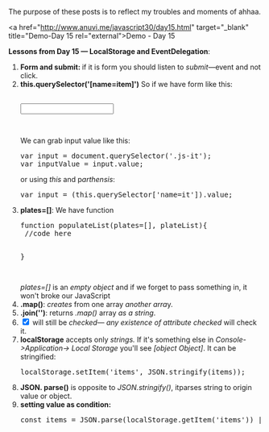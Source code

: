 
The purpose of these posts is to reflect my troubles and moments of ahhaa.

<a href="http://www.anuvi.me/javascript30/day15.html" target="_blank" title="Demo-Day 15 rel="external">Demo - Day 15</a>

<strong>Lessons from Day 15 &mdash; LocalStorage and EventDelegation</strong>:
<ol>
		<li><strong>Form and submit: </strong> if it is form you should listen to <em>submit</em>&mdash;event and not click.</li>
	<li><strong>this.querySelector('[name=item]')</strong> So if we have form like this:<pre>
<form name="frm" id="js-frm">
<input class="js-it" name="i">
</form>
</pre>
We can grab input value like this:
<pre>
var input = document.querySelector('.js-it');
var inputValue = input.value;
</pre>
or using <em>this</em> and p<em>arthensis</em>:
<pre>
var input = (this.querySelector['name=it']).value;
</pre>

</li>
	<li><strong>plates=[]</strong>: We have function<pre>
function populateList(plates=[], plateList){
 //code here
    
  }

</pre>
<em>plates=[]</em> is an <em>empty object</em> and if we forget to pass something in, it won't broke our JavaScript
</li>
	<li><strong>.map()</strong>: <em>creates</em> from one array <em>another arra</em>y.</li>
	<li><strong>.join('')</strong>: returns <em>.map() </em>array<em> as a string</em>.</li>
	<li><strong><input type="checkbox" checked="false"></strong> will still be <em>checked</em>&mdash; <em>any existence of attribute checked</em> will check it.</li>
	<li><strong>localStorage</strong> accepts only <em>strings.</em> If it's something else in<em> Console->Application-> Local Storage</em> you'll see <em>[object Object]</em>. It can be stringified:<pre>
localStorage.setItem('items', JSON.stringify(items));
</pre>
</li>
	<li><strong>JSON. parse()</strong> is opposite to <em>JSON.stringify()</em>, itparses string to origin value or object.</li>
	<li><strong>setting value as condition:</strong> <pre>
const items = JSON.parse(localStorage.getItem('items')) || [];
</pre>
</li>







</ol>

